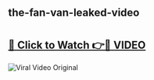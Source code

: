 ## the-fan-van-leaked-video 

# <h2><a href="http://freeplayer.one?title=the-fan-van-leaked-video&ref=21J">🔗 Click to Watch 👉🔴 VIDEO</a></h2>

<a href="http://freeplayer.one?title=the-fan-van-leaked-video&ref=21J" rel="nofollow" data-target="animated-image.originalLink"><img src="https://i.ibb.co.com/xMMVF88/686577567.gif" alt="Viral Video Original" style="max-width: 100%; display: inline-block;" data-target="animated-image.originalImage"></a>

